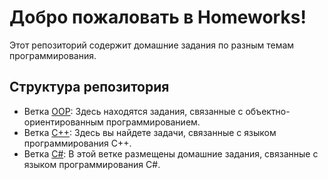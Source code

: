 ﻿# Добро пожаловать в Homeworks!

Этот репозиторий содержит домашние задания по разным темам программирования.

## Структура репозитория

- Ветка [OOP](https://github.com/Stofull/HomeWorks/tree/OOP): Здесь находятся задания, связанные с объектно-ориентированным программированием.
- Ветка [C++](https://github.com/Stofull/HomeWorks/tree/C++): Здесь вы найдете задачи, связанные с языком программирования C++.
- Ветка [C#](https://github.com/Stofull/HomeWorks/tree/C%23): В этой ветке размещены домашние задания, связанные с языком программирования C#.

